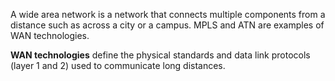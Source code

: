 A wide area network is a network that connects multiple components from a distance such as across a city or a campus. MPLS and ATN are examples of WAN technologies.

**WAN technologies** define the physical standards and data link protocols (layer 1 and 2) used to communicate long distances.